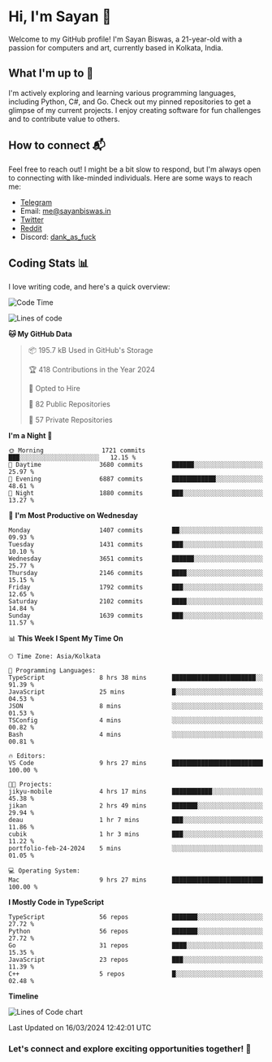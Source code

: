 # Hi, I'm Sayan 👋

Welcome to my GitHub profile! I'm Sayan Biswas, a 21-year-old with a passion for computers and art, currently based in Kolkata, India.

## What I'm up to 🚀

I'm actively exploring and learning various programming languages, including Python, C#, and Go. Check out my pinned repositories to get a glimpse of my current projects. I enjoy creating software for fun challenges and to contribute value to others.

## How to connect 📬

Feel free to reach out! I might be a bit slow to respond, but I'm always open to connecting with like-minded individuals. Here are some ways to reach me:

- [Telegram](https://t.me/dank_as_fuck)
- Email: [me@sayanbiswas.in](mailto:me@sayanbiswas.in)
- [Twitter](https://twitter.com/TheDankDel)
- [Reddit](https://www.reddit.com/user/dank_as_fuck_/)
- Discord: [dank_as_fuck](https://discordapp.com/users/506536929152466945)

## Coding Stats 📊

I love writing code, and here's a quick overview:

<!--START_SECTION:waka-->
![Code Time](http://img.shields.io/badge/Code%20Time-1%2C571%20hrs%2040%20mins-blue)

![Lines of code](https://img.shields.io/badge/From%20Hello%20World%20I%27ve%20Written-7.9%20million%20lines%20of%20code-blue)

**🐱 My GitHub Data** 

> 📦 195.7 kB Used in GitHub's Storage 
 > 
> 🏆 418 Contributions in the Year 2024
 > 
> 💼 Opted to Hire
 > 
> 📜 82 Public Repositories 
 > 
> 🔑 57 Private Repositories 
 > 
**I'm a Night 🦉** 

```text
🌞 Morning                1721 commits        ███░░░░░░░░░░░░░░░░░░░░░░   12.15 % 
🌆 Daytime                3680 commits        ██████░░░░░░░░░░░░░░░░░░░   25.97 % 
🌃 Evening                6887 commits        ████████████░░░░░░░░░░░░░   48.61 % 
🌙 Night                  1880 commits        ███░░░░░░░░░░░░░░░░░░░░░░   13.27 % 
```
📅 **I'm Most Productive on Wednesday** 

```text
Monday                   1407 commits        ██░░░░░░░░░░░░░░░░░░░░░░░   09.93 % 
Tuesday                  1431 commits        ███░░░░░░░░░░░░░░░░░░░░░░   10.10 % 
Wednesday                3651 commits        ██████░░░░░░░░░░░░░░░░░░░   25.77 % 
Thursday                 2146 commits        ████░░░░░░░░░░░░░░░░░░░░░   15.15 % 
Friday                   1792 commits        ███░░░░░░░░░░░░░░░░░░░░░░   12.65 % 
Saturday                 2102 commits        ████░░░░░░░░░░░░░░░░░░░░░   14.84 % 
Sunday                   1639 commits        ███░░░░░░░░░░░░░░░░░░░░░░   11.57 % 
```


📊 **This Week I Spent My Time On** 

```text
🕑︎ Time Zone: Asia/Kolkata

💬 Programming Languages: 
TypeScript               8 hrs 38 mins       ███████████████████████░░   91.39 % 
JavaScript               25 mins             █░░░░░░░░░░░░░░░░░░░░░░░░   04.53 % 
JSON                     8 mins              ░░░░░░░░░░░░░░░░░░░░░░░░░   01.53 % 
TSConfig                 4 mins              ░░░░░░░░░░░░░░░░░░░░░░░░░   00.82 % 
Bash                     4 mins              ░░░░░░░░░░░░░░░░░░░░░░░░░   00.81 % 

🔥 Editors: 
VS Code                  9 hrs 27 mins       █████████████████████████   100.00 % 

🐱‍💻 Projects: 
jikyu-mobile             4 hrs 17 mins       ███████████░░░░░░░░░░░░░░   45.38 % 
jikan                    2 hrs 49 mins       ███████░░░░░░░░░░░░░░░░░░   29.94 % 
deau                     1 hr 7 mins         ███░░░░░░░░░░░░░░░░░░░░░░   11.86 % 
cubik                    1 hr 3 mins         ███░░░░░░░░░░░░░░░░░░░░░░   11.22 % 
portfolio-feb-24-2024    5 mins              ░░░░░░░░░░░░░░░░░░░░░░░░░   01.05 % 

💻 Operating System: 
Mac                      9 hrs 27 mins       █████████████████████████   100.00 % 
```

**I Mostly Code in TypeScript** 

```text
TypeScript               56 repos            ███████░░░░░░░░░░░░░░░░░░   27.72 % 
Python                   56 repos            ███████░░░░░░░░░░░░░░░░░░   27.72 % 
Go                       31 repos            ████░░░░░░░░░░░░░░░░░░░░░   15.35 % 
JavaScript               23 repos            ███░░░░░░░░░░░░░░░░░░░░░░   11.39 % 
C++                      5 repos             █░░░░░░░░░░░░░░░░░░░░░░░░   02.48 % 
```



**Timeline**

![Lines of Code chart](https://raw.githubusercontent.com/Dank-del/Dank-del/main/assets/bar_graph.png)


 Last Updated on 16/03/2024 12:42:01 UTC
<!--END_SECTION:waka-->

### Let's connect and explore exciting opportunities together! 🚀

